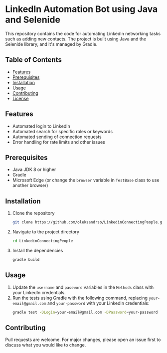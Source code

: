# LinkedIn Automation Bot using Java and Selenide

This repository contains the code for automating LinkedIn networking tasks such as adding new contacts. The project is built using Java and the Selenide library, and it's managed by Gradle.

## Table of Contents

- [Features](#features)
- [Prerequisites](#prerequisites)
- [Installation](#installation)
- [Usage](#usage)
- [Contributing](#contributing)
- [License](#license)

## Features

- Automated login to LinkedIn
- Automated search for specific roles or keywords
- Automated sending of connection requests
- Error handling for rate limits and other issues

## Prerequisites

- Java JDK 8 or higher
- Gradle
- Microsoft Edge (or change the `browser` variable in `TestBase` class to use another browser)

## Installation

1. Clone the repository
    ```bash
    git clone https://github.com/oleksandrso/LinkedinConnectingPeople.git
    ```
2. Navigate to the project directory
    ```bash
    cd LinkedinConnectingPeople
    ```
3. Install the dependencies
    ```bash
    gradle build
    ```

## Usage

1. Update the `username` and `password` variables in the `Methods` class with your LinkedIn credentials.
2. Run the tests using Gradle with the following command, replacing `your-email@gmail.com` and `your-password` with your LinkedIn credentials:
    ```bash
    gradle test -DLogin=your-email@gmail.com -DPassword=your-password
    ```

## Contributing

Pull requests are welcome. For major changes, please open an issue first to discuss what you would like to change.
